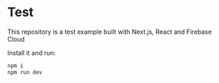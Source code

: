 # Test
This repository is a test example built with Next.js, React and Firebase Cloud

Install it and run:

```bash
npm i
npm run dev
```
 
